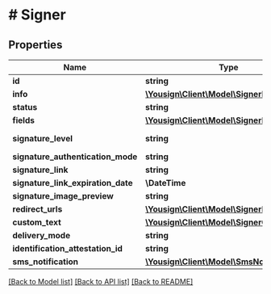 # # Signer

## Properties

Name | Type | Description | Notes
------------ | ------------- | ------------- | -------------
**id** | **string** |  |
**info** | [**\Yousign\Client\Model\SignerInfo**](SignerInfo.md) |  |
**status** | **string** |  |
**fields** | [**\Yousign\Client\Model\SignerFieldsInner[]**](SignerFieldsInner.md) |  |
**signature_level** | **string** |  | [default to 'electronic_signature']
**signature_authentication_mode** | **string** |  |
**signature_link** | **string** |  |
**signature_link_expiration_date** | **\DateTime** |  |
**signature_image_preview** | **string** |  |
**redirect_urls** | [**\Yousign\Client\Model\SignerRedirectUrls**](SignerRedirectUrls.md) |  |
**custom_text** | [**\Yousign\Client\Model\SignerCustomText**](SignerCustomText.md) |  |
**delivery_mode** | **string** |  |
**identification_attestation_id** | **string** |  |
**sms_notification** | [**\Yousign\Client\Model\SmsNotification**](SmsNotification.md) |  |

[[Back to Model list]](../../README.md#models) [[Back to API list]](../../README.md#endpoints) [[Back to README]](../../README.md)

